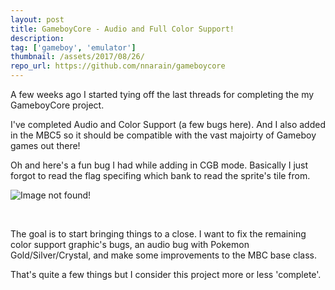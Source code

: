 ```yaml
---
layout: post
title: GameboyCore - Audio and Full Color Support!
description: 
tag: ['gameboy', 'emulator']
thumbnail: /assets/2017/08/26/
repo_url: https://github.com/nnarain/gameboycore
---
```



A few weeks ago I started tying off the last threads for completing the my GameboyCore project.

I've completed Audio and Color Support (a few bugs here). And I also added in the MBC5 so it should be compatible with the vast majoirty of Gameboy games out there!

Oh and here's a fun bug I had while adding in CGB mode. Basically I just forgot to read the flag specifing which bank to read the sprite's tile from.

![Image not found!](/assets/2017/08/26/wut.gif)

<br>

The goal is to start bringing things to a close. I want to fix the remaining color support graphic's bugs, an audio bug with Pokemon Gold/Silver/Crystal, and make some improvements to the MBC base class. 

That's quite a few things but I consider this project more or less 'complete'.
